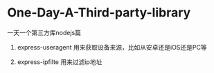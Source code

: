 # One-Day-A-Third-party-library
一天一个第三方库nodejs篇

1. express-useragent 
用来获取设备来源，比如从安卓还是iOS还是PC等

2. express-ipfilte
用来过滤ip地址



